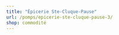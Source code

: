 ```yaml
---
title: "Épicerie Ste-Cluque-Pause"
url: /pomps/epicerie-ste-cluque-pause-3/
shop: commodité
---
```

